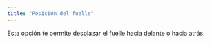 ```yaml
---
title: "Posición del fuelle"
---
```


Esta opción te permite desplazar el fuelle hacia delante o hacia atrás.

